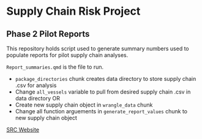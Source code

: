 # Supply Chain Risk Project
## Phase 2 Pilot Reports

This repository holds script used to generate summary numbers used to populate reports for pilot supply chain analyses. 

`Report_summaries.qmd` is the file to run. 
- `package_directories` chunk creates data directory to store supply chain .csv for analysis
- Change `all_vessels` variable to pull from desired supply chain .csv in data directory OR
- Create new supply chain object in `wrangle_data` chunk 
- Change all function arguements in `generate_report_values` chunk to new supply chain object

[SRC Website](https://www.weforum.org/friends-of-ocean-action/iuu-fishing-supply-chain-risk-tool-scrt)
